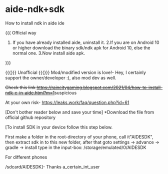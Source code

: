 # aide-ndk+sdk

How to install ndk in aide ide

{{{ Official way

1. If you have already installed aide, uninstall it.
2.If you are on Android 10 or higher download the binary sdk/ndk apk for Android 10, else the normal one.
3.Now install aide apk.

 }}}




 {{{}}} Unofficial {{{}}}
Mod/modified version is love!- Hey, I certainly support the owner/developer :), also mod dev as well.

<del>Check this link https://raincitygaming.blogspot.com/2021/04/how-to-install-ndk-c-in-aide.html?m=1</del>suspicious

At your own risk- https://leaks.work/faq/question.php?id=61












[Don't bother reader below and save your time]
*Download the file from official github repository

[To install SDK in your device follow this step below.

First make a folder in the root-directory of your phone, call it"AIDESDK", then extract sdk in to this new folder, after that goto settings -> advance -> gradle -> install
type in the input-box:
/storage/emulated/0/AIDESDK

For different phones

/sdcard/AIDESDK]- Thanks a_certain_int_user

